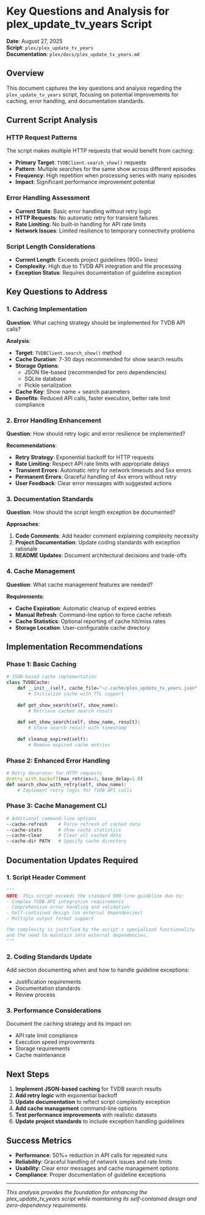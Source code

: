 # Key Questions and Analysis for plex_update_tv_years Script

**Date**: August 27, 2025  
**Script**: `plex/plex_update_tv_years`  
**Documentation**: `plex/docs/plex_update_tv_years.md`  

## Overview

This document captures the key questions and analysis regarding the `plex_update_tv_years` script, focusing on potential improvements for caching, error handling, and documentation standards.

## Current Script Analysis

### HTTP Request Patterns
The script makes multiple HTTP requests that would benefit from caching:
- **Primary Target**: `TVDBClient.search_show()` requests
- **Pattern**: Multiple searches for the same show across different episodes
- **Frequency**: High repetition when processing series with many episodes
- **Impact**: Significant performance improvement potential

### Error Handling Assessment
- **Current State**: Basic error handling without retry logic
- **HTTP Requests**: No automatic retry for transient failures
- **Rate Limiting**: No built-in handling for API rate limits
- **Network Issues**: Limited resilience to temporary connectivity problems

### Script Length Considerations
- **Current Length**: Exceeds project guidelines (900+ lines)
- **Complexity**: High due to TVDB API integration and file processing
- **Exception Status**: Requires documentation of guideline exception

## Key Questions to Address

### 1. Caching Implementation

**Question**: What caching strategy should be implemented for TVDB API calls?

**Analysis**:
- **Target**: `TVDBClient.search_show()` method
- **Cache Duration**: 7-30 days recommended for show search results
- **Storage Options**: 
  - JSON file-based (recommended for zero dependencies)
  - SQLite database
  - Pickle serialization
- **Cache Key**: Show name + search parameters
- **Benefits**: Reduced API calls, faster execution, better rate limit compliance

### 2. Error Handling Enhancement

**Question**: How should retry logic and error resilience be implemented?

**Recommendations**:
- **Retry Strategy**: Exponential backoff for HTTP requests
- **Rate Limiting**: Respect API rate limits with appropriate delays
- **Transient Errors**: Automatic retry for network timeouts and 5xx errors
- **Permanent Errors**: Graceful handling of 4xx errors without retry
- **User Feedback**: Clear error messages with suggested actions

### 3. Documentation Standards

**Question**: How should the script length exception be documented?

**Approaches**:
1. **Code Comments**: Add header comment explaining complexity necessity
2. **Project Documentation**: Update coding standards with exception rationale
3. **README Updates**: Document architectural decisions and trade-offs

### 4. Cache Management

**Question**: What cache management features are needed?

**Requirements**:
- **Cache Expiration**: Automatic cleanup of expired entries
- **Manual Refresh**: Command-line option to force cache refresh
- **Cache Statistics**: Optional reporting of cache hit/miss rates
- **Storage Location**: User-configurable cache directory

## Implementation Recommendations

### Phase 1: Basic Caching
```python
# JSON-based cache implementation
class TVDBCache:
    def __init__(self, cache_file="~/.cache/plex_update_tv_years.json", ttl_days=14):
        # Initialize cache with TTL support
    
    def get_show_search(self, show_name):
        # Retrieve cached search result
    
    def set_show_search(self, show_name, result):
        # Store search result with timestamp
    
    def cleanup_expired(self):
        # Remove expired cache entries
```

### Phase 2: Enhanced Error Handling
```python
# Retry decorator for HTTP requests
@retry_with_backoff(max_retries=3, base_delay=1.0)
def search_show_with_retry(self, show_name):
    # Implement retry logic for TVDB API calls
```

### Phase 3: Cache Management CLI
```bash
# Additional command-line options
--cache-refresh    # Force refresh of cached data
--cache-stats      # Show cache statistics
--cache-clear      # Clear all cached data
--cache-dir PATH   # Specify cache directory
```

## Documentation Updates Required

### 1. Script Header Comment
```python
"""
NOTE: This script exceeds the standard 900-line guideline due to:
- Complex TVDB API integration requirements
- Comprehensive error handling and validation
- Self-contained design (no external dependencies)
- Multiple output format support

The complexity is justified by the script's specialized functionality
and the need to maintain zero external dependencies.
"""
```

### 2. Coding Standards Update
Add section documenting when and how to handle guideline exceptions:
- Justification requirements
- Documentation standards
- Review process

### 3. Performance Considerations
Document the caching strategy and its impact on:
- API rate limit compliance
- Execution speed improvements
- Storage requirements
- Cache maintenance

## Next Steps

1. **Implement JSON-based caching** for TVDB search results
2. **Add retry logic** with exponential backoff
3. **Update documentation** to reflect script complexity exception
4. **Add cache management** command-line options
5. **Test performance improvements** with realistic datasets
6. **Update project standards** to include exception handling guidelines

## Success Metrics

- **Performance**: 50%+ reduction in API calls for repeated runs
- **Reliability**: Graceful handling of network issues and rate limits
- **Usability**: Clear error messages and cache management options
- **Compliance**: Proper documentation of guideline exceptions

---

*This analysis provides the foundation for enhancing the plex_update_tv_years script while maintaining its self-contained design and zero-dependency requirements.*